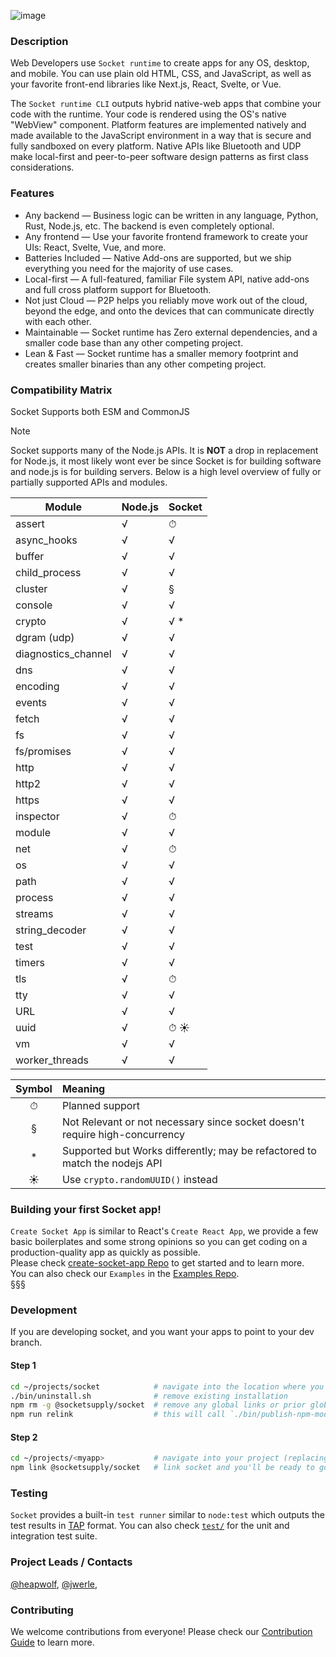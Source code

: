 ![image](https://github.com/socketsupply/socket/assets/136109/93abfcbe-e880-4548-b3e0-dc7e09292ca6)


### Description

Web Developers use `Socket runtime` to create apps for any OS, desktop, and mobile. You can use plain old HTML, CSS, and JavaScript, as well as your favorite front-end libraries like Next.js, React, Svelte, or Vue.  

The `Socket runtime CLI` outputs hybrid native-web apps that combine your code with the runtime. Your code is rendered using the OS's native "WebView" component. Platform features are implemented natively and made available to the JavaScript environment in a way that is secure and fully sandboxed on every platform. Native APIs like Bluetooth and UDP make local-first and peer-to-peer software design patterns as first class considerations.


### Features

* Any backend &mdash; Business logic can be written in any language, Python, Rust, Node.js, etc. The backend is even completely optional.
* Any frontend &mdash; Use your favorite frontend framework to create your UIs: React, Svelte, Vue, and more.
* Batteries Included &mdash; Native Add-ons are supported, but we ship everything you need for the majority of use cases.
* Local-first &mdash; A full-featured, familiar File system API, native add-ons and full cross platform support for Bluetooth.
* Not just Cloud &mdash; P2P helps you reliably move work out of the cloud, beyond the edge, and onto the devices that can communicate directly with each other.
* Maintainable &mdash; Socket runtime has Zero external dependencies, and a smaller code base than any other competing project.
* Lean & Fast &mdash; Socket runtime has a smaller memory footprint and creates smaller binaries than any other competing project.


### Compatibility Matrix

Socket Supports both ESM and CommonJS

> [!NOTE]
> Socket supports many of the Node.js APIs. It is **NOT** a drop in replacement for Node.js, it most likely wont ever be since Socket is for building software and node.js is for building servers. Below is a high level overview of fully or partially supported APIs and modules.

| Module              | Node.js       | Socket   |
| -----------------   | ----------    | -------- |
| assert              | √             | ⏱        |
| async_hooks         | √             | √        |
| buffer              | √             | √        |
| child_process       | √             | √        |
| cluster             | √             | §        |
| console             | √             | √        |
| crypto              | √             | √ \*     |
| dgram (udp)         | √             | √        |
| diagnostics_channel | √             | √        |
| dns                 | √             | √        |
| encoding            | √             | √        |
| events              | √             | √        |
| fetch               | √             | √        |
| fs                  | √             | √        |
| fs/promises         | √             | √        |
| http                | √             | √        |
| http2               | √             | √        |
| https               | √             | √        |
| inspector           | √             | ⏱        |
| module              | √             | √        |
| net                 | √             | ⏱        |
| os                  | √             | √        |
| path                | √             | √        |
| process             | √             | √        |
| streams             | √             | √        |
| string_decoder      | √             | √        |
| test                | √             | √        |
| timers              | √             | √        |
| tls                 | √             | ⏱        |
| tty                 | √             | √        |
| URL                 | √             | √        |
| uuid                | √             | ⏱ ☀︎      |
| vm                  | √             | √        |
| worker_threads      | √             | √        |

| Symbol | Meaning                                                                     |
| :----: | :-------------------------------------------------------------------------- |
| ⏱      | Planned support                                                             |
| §      | Not Relevant or not necessary since socket doesn't require high-concurrency |
| \*     | Supported but Works differently; may be refactored to match the nodejs API  |
| ☀︎      | Use `crypto.randomUUID()` instead                                           |


### Building your first Socket app!

`Create Socket App` is similar to React's `Create React App`, we provide a few basic boilerplates and some strong opinions so you can get coding on a production-quality app as quickly as possible.  
Please check [create-socket-app Repo](https://github.com/socketsupply/create-socket-app) to get started and to learn more.  
You can also check our `Examples` in the [Examples Repo](https://github.com/socketsupply/socket-examples).  
§§§


### Development

If you are developing socket, and you want your apps to point to your dev branch.


#### Step 1

```bash
cd ~/projects/socket            # navigate into the location where you cloned this repo
./bin/uninstall.sh              # remove existing installation
npm rm -g @socketsupply/socket  # remove any global links or prior global npm installs
npm run relink                  # this will call `./bin/publish-npm-modules.sh --link` (accepts NO_ANDROID=1, NO_IOS=1, and DEBUG=1)
```

#### Step 2

```bash
cd ~/projects/<myapp>           # navigate into your project (replacing <myapp> with whatever it's actually called
npm link @socketsupply/socket   # link socket and you'll be ready to go.
```


### Testing

`Socket` provides a built-in `test runner` similar to `node:test` which outputs the test results in [TAP](https://testanything.org/) format.
 You can also check [`test/`](test/) for the unit and integration test suite.

### Project Leads / Contacts

[@heapwolf][0], [@jwerle][1],


### Contributing

We welcome contributions from everyone! Please check our [Contribution Guide](CONTRIBUTING.md) to learn more.

[0]:https://github.com/heapwolf
[1]:https://github.com/jwerle
